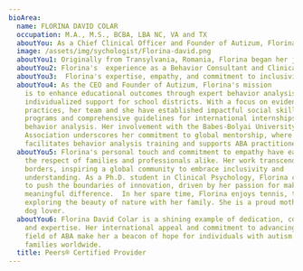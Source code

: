 ```yaml
---
bioArea:
  name: FLORINA DAVID COLAR
  occupation: M.A., M.S., BCBA, LBA NC, VA and TX
  aboutYou: As a Chief Clinical Officer and Founder of Autizum, Florina David Colar, is an expert in behavior analysis and a dedicated advocate for improved educational outcomes for individuals with autism. Her mission is to provide families and schools with individualized support and evidence-based practices that make a real difference. 
  image: /assets/img/sychologist/Florina-david.png
  aboutYou1: Originally from Transylvania, Romania, Florina began her journey in Europe, where she earned her B.S. in Clinical Psychology from Babes-Bolyai State University. Her academic pursuits led her to the USA, where she received her M.A. in Clinical Psychology with an emphasis in Applied Behavior Analysis from The Chicago School of Professional Psychology.  Under the mentorship of Dr. Joyce Tu-BCBA-D and Dr. Hank Schlinger, PhD, BCBA-D, she honed her skills as a behavior analyst. 
  aboutYou2: Florina's  experience as a Behavior Consultant and Clinical Director in various agencies has given her a deep understanding of the complexities of autism. Florina David Colar is a respected and compassionate Board Certified Behavior Analyst (BCBA) and Ph.D. student in Clinical Psychology whose work transcends borders. Her dedication to evidence-based practices is reflected in the impactful social skills programs and comprehensive international internship guidelines in behavior analysis that she and her team have established. 
  aboutYou3:  Florina's expertise, empathy, and commitment to inclusivity have garnered international recognition and inspired a global community to embrace understanding. She is a beacon of hope for individuals with autism and their families worldwide, and her work continues to advance the field of ABA.
  aboutYou4: As the CEO and Founder of Autizum, Florina's mission
    is to enhance educational outcomes through expert behavior analysis and
    individualized support for school districts. With a focus on evidence-based
    practices, her team and she have established impactful social skills
    programs and comprehensive guidelines for international internships in
    behavior analysis. Her involvement with the Babes-Bolyai University Alumni
    Association underscores her commitment to global mentorship, where she
    facilitates behavior analysis training and supports ABA practitioners.
  aboutYou5: Florina's personal touch and commitment to empathy have earned her
    the respect of families and professionals alike. Her work transcends
    borders, inspiring a global community to embrace inclusivity and
    understanding. As a Ph.D. student in Clinical Psychology, Florina continues
    to push the boundaries of innovation, driven by her passion for making a
    meaningful difference.  In her spare time, Florina enjoys tennis, travel,
    exploring the beauty of nature with her family. She is a proud mother and a
    dog lover.
  aboutYou6: Florina David Colar is a shining example of dedication, compassion,
    and expertise. Her international appeal and commitment to advancing the
    field of ABA make her a beacon of hope for individuals with autism and their
    families worldwide.
  title: Peers® Certified Provider
---
```

